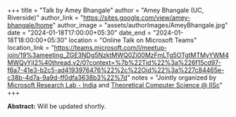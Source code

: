 +++
title = "Talk by Amey Bhangale"
author = "Amey Bhangale (UC, Riverside)"
author_link = "https://sites.google.com/view/amey-bhangale/home"
author_image = "assets/authorImages/AmeyBhangale.jpg"
date = "2024-01-18T17:00:00+05:30"
date_end = "2024-01-18T18:00:00+05:30"
location = "Online Talk on Microsoft Teams"
location_link = "https://teams.microsoft.com/l/meetup-join/19%3ameeting_ZGE3NDg5NzktMWQ0Zi00MzFmLTg5OTgtMTMyYWM4MWQyYjI2%40thread.v2/0?context=%7b%22Tid%22%3a%226f15cd97-f6a7-41e3-b2c5-ad4193976476%22%2c%22Oid%22%3a%227c84465e-c38b-4d7a-9a9d-ff0dfa3638b3%22%7d"
notes = "Jointly organized by <a href = "https://www.microsoft.com/en-us/research/lab/microsoft-research-india/" target= "_blank">Microsoft Research Lab - India</a> and <a href='https://www.csa.iisc.ac.in/theoretical-computer-science/' target= "_blank">Theoretical Computer Science @ IISc</a>"
+++

<b>Abstract:</b>
Will be updated shortly.
